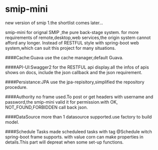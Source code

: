 # smip-mini
new version of smip
1.the shortlist comes later...

smip-mini for orignal SMIP ,the pure back-stage system.
for more requirements of remote,desktop,web services,the origin
system cannot afford any longer.
Instead of RESTFUL style with spring-boot web system,which can
suit this project for many situations.

####Cache:Guava
use the cache manager,default Guava.

####API-UI:Swagger2
for the RESTFUL api display.all the infos of apis shows on docs,
include the json callback and the json requirement.

####Persistance:JPA
use the jpa-repisitory,simplified the repository procedure.

####Authority 
no frame used.To post or get headers with username and password,the smip-mini 
valid it for permission.with OK, NOT_FOUND,FORBIDDEN call back
json.

####DataSource
more than 1 datasource supported.use factory to build model.

####Schedule Tasks
made scheduleed tasks with tag @Schedule witch spring-boot frame supports.
with value corn can make properties in details.This part will depreat when 
some set-up functions.
